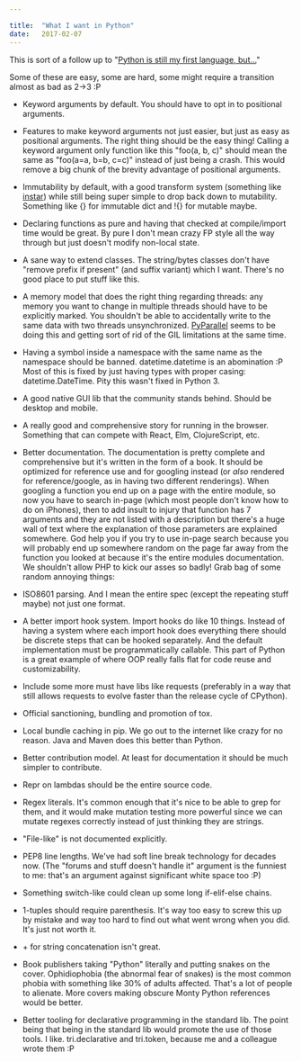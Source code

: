 ```yaml
---

title:	"What I want in Python"
date:	2017-02-07
---
```


  This is sort of a follow up to "[Python is still my first language, but…](https://medium.com/@boxed/why-python-is-still-my-first-choice-9780b4f4b2c?source=linkShare-8ad86cc82e5f-1486473582)"

Some of these are easy, some are hard, some might require a transition almost as bad as 2->3 :P

* Keyword arguments by default. You should have to opt in to positional arguments.
* Features to make keyword arguments not just easier, but just as easy as positional arguments. The right thing should be the easy thing! Calling a keyword argument only function like this "foo(a, b, c)" should mean the same as "foo(a=a, b=b, c=c)" instead of just being a crash. This would remove a big chunk of the brevity advantage of positional arguments.
* Immutability by default, with a good transform system (something like [instar](https://github.com/boxed/instar)) while still being super simple to drop back down to mutability. Something like {} for immutable dict and !{} for mutable maybe.
* Declaring functions as pure and having that checked at compile/import time would be great. By pure I don't mean crazy FP style all the way through but just doesn't modify non-local state.
* A sane way to extend classes. The string/bytes classes don't have "remove prefix if present" (and suffix variant) which I want. There's no good place to put stuff like this.
* A memory model that does the right thing regarding threads: any memory you want to change in multiple threads should have to be explicitly marked. You shouldn't be able to accidentally write to the same data with two threads unsynchronized. [PyParallel](http://pyparallel.org) seems to be doing this and getting sort of rid of the GIL limitations at the same time.
* Having a symbol inside a namespace with the same name as the namespace should be banned. datetime.datetime is an abomination :P Most of this is fixed by just having types with proper casing: datetime.DateTime. Pity this wasn't fixed in Python 3.
* A good native GUI lib that the community stands behind. Should be desktop and mobile.
* A really good and comprehensive story for running in the browser. Something that can compete with React, Elm, ClojureScript, etc.
* Better documentation. The documentation is pretty complete and comprehensive but it's written in the form of a book. It should be optimized for reference use and for googling instead (or *also* rendered for reference/google, as in having two different renderings). When googling a function you end up on a page with the entire module, so now you have to search in-page (which most people don't know how to do on iPhones), then to add insult to injury that function has 7 arguments and they are not listed with a description but there's a huge wall of text where the explanation of those parameters are explained somewhere. God help you if you try to use in-page search because you will probably end up somewhere random on the page far away from the function you looked at because it's the entire modules documentation. We shouldn't allow PHP to kick our asses so badly!
Grab bag of some random annoying things:

* ISO8601 parsing. And I mean the entire spec (except the repeating stuff maybe) not just one format.
* A better import hook system. Import hooks do like 10 things. Instead of having a system where each import hook does everything there should be discrete steps that can be hooked separately. And the default implementation must be programmatically callable. This part of Python is a great example of where OOP really falls flat for code reuse and customizability.
* Include some more must have libs like requests (preferably in a way that still allows requests to evolve faster than the release cycle of CPython).
* Official sanctioning, bundling and promotion of tox.
* Local bundle caching in pip. We go out to the internet like crazy for no reason. Java and Maven does this better than Python.
* Better contribution model. At least for documentation it should be much simpler to contribute.
* Repr on lambdas should be the entire source code.
* Regex literals. It's common enough that it's nice to be able to grep for them, and it would make mutation testing more powerful since we can mutate regexes correctly instead of just thinking they are strings.
* "File-like" is not documented explicitly.
* PEP8 line lengths. We've had soft line break technology for decades now. (The "forums and stuff doesn't handle it" argument is the funniest to me: that's an argument against significant white space too :P)
* Something switch-like could clean up some long if-elif-else chains.
* 1-tuples should require parenthesis. It's way too easy to screw this up by mistake and way too hard to find out what went wrong when you did. It's just not worth it.
* \+ for string concatenation isn't great.
* Book publishers taking "Python" literally and putting snakes on the cover. Ophidiophobia (the abnormal fear of snakes) is the most common phobia with something like 30% of adults affected. That's a lot of people to alienate. More covers making obscure Monty Python references would be better.
* Better tooling for declarative programming in the standard lib. The point being that being in the standard lib would promote the use of those tools. I like. tri.declarative and tri.token, because me and a colleague wrote them :P
